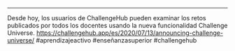 ---
Desde hoy, los usuarios de ChallengeHub pueden examinar los retos publicados por todos los docentes usando la nueva funcionalidad Challenge Universe.
https://challengehub.app/es/2020/07/13/announcing-challenge-universe/
#aprendizajeactivo #enseñanzasuperior #challengehub
